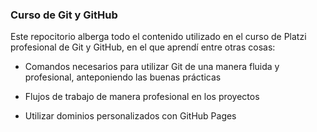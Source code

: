 ### Curso de Git y GitHub

Este repocitorio alberga todo el contenido utilizado en el curso de Platzi profesional de Git y GitHub, en el que aprendí entre otras cosas:

- Comandos necesarios para utilizar Git de una manera fluida y profesional, anteponiendo las buenas prácticas

- Flujos de trabajo de manera profesional en los proyectos

- Utilizar dominios personalizados con GitHub Pages
